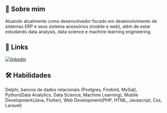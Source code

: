 ## 🚀 Sobre mim
Atuando atualmente como desenvolvedor focado em desenvolvimento de sistemas ERP e seus sistema acessórios (mobile e web), além de estar estudando data analysis, data science e machine learning engineering.

## 🔗 Links
[![linkedin](https://img.shields.io/badge/linkedin-0A66C2?style=for-the-badge&logo=linkedin&logoColor=white)](https://www.linkedin.com/in/rogerio-marcon-9693782a2/)

## 🛠 Habilidades
Delphi, bancos de dados relacionais (Postgres, Firebird, MySql), Python(Data Analytics, Data Science, Machine Learning), Mobile Development(Java, Flutter), Web Development(PHP, HTML, Javascript, Css, Laravel)
